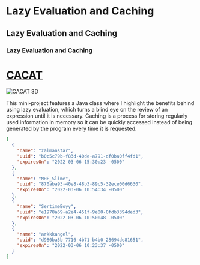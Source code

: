 # Lazy Evaluation and Caching
## Lazy Evaluation and Caching
### Lazy Evaluation and Caching

# **[CACAT](https://www.google.com/search?q=cacat&client=firefox-b-d&source=lnms&tbm=isch&sa=X&ved=2ahUKEwibtPukoOz1AhXSTMAKHfvuCTAQ_AUoAXoECAIQAw&biw=1920&bih=947)**

![CACAT 3D](https://img.joomcdn.net/a7185cb5b72b0075cb902a338ebfb24692127c33_1024_1024.jpeg)

This mini-project features a Java class where I highlight the benefits behind using lazy evaluation, which turns a blind eye on the review of an expression until it is necessary. 
Caching is a process for storing regularly used information in memory so it can be quickly accessed instead of being generated by the program every time it is requested.

```json
[
  {
    "name": "zalmanstar",
    "uuid": "b0c5c79b-f83d-40de-a791-df0ba0ff4fd1",
    "expiresOn": "2022-03-06 15:30:23 -0500"
  },
  {
    "name": "MHF_Slime",
    "uuid": "870aba93-40e8-48b3-89c5-32ece00d6630",
    "expiresOn": "2022-03-06 10:54:34 -0500"
  },
  {
    "name": "SertimeBoyy",
    "uuid": "e1978a69-a2e4-451f-9e00-0fdb3394ded3",
    "expiresOn": "2022-03-06 10:50:48 -0500"
  },
  {
    "name": "arkkkangel",
    "uuid": "d980ba5b-7716-4b71-b4b0-28694de81651",
    "expiresOn": "2022-03-06 10:23:37 -0500"
  }
]
```
